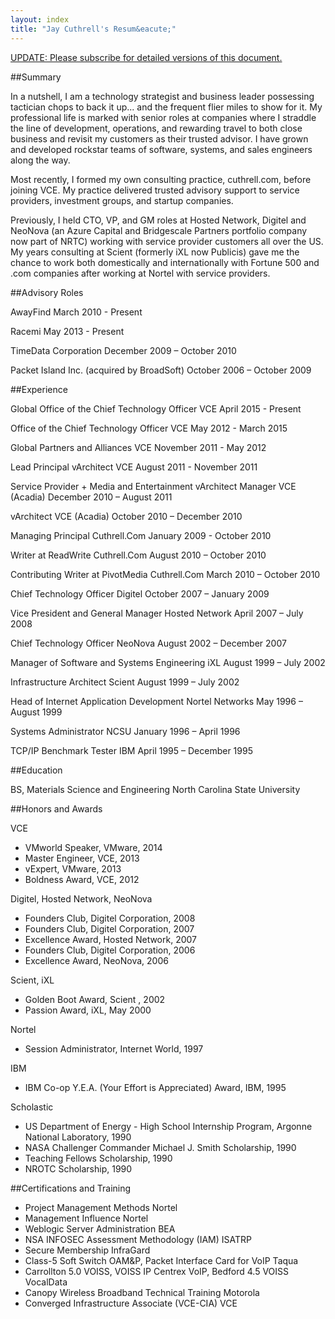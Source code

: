 ```yaml
---
layout: index
title: "Jay Cuthrell's Resum&eacute;"
---
```


<a href="http://eepurl.com/bdG70r">UPDATE: Please subscribe for detailed versions of this document.</a>

##Summary

In a nutshell, I am a technology strategist and business leader possessing tactician chops to back it up... and the frequent flier miles to show for it. My professional life is marked with senior roles at companies where I straddle the line of development, operations, and rewarding travel to both close business and revisit my customers as their trusted advisor. I have grown and developed rockstar teams of software, systems, and sales engineers along the way.

Most recently, I formed my own consulting practice, cuthrell.com, before joining VCE. My practice delivered trusted advisory support to service providers, investment groups, and startup companies.

Previously, I held CTO, VP, and GM roles at Hosted Network, Digitel and NeoNova (an Azure Capital and Bridgescale Partners portfolio company now part of NRTC) working with service provider customers all over the US. My years consulting at Scient (formerly iXL now Publicis) gave me the chance to work both domestically and internationally with Fortune 500 and .com companies after working at Nortel with service providers.

##Advisory Roles

AwayFind
March 2010 - Present

Racemi
May 2013 - Present

TimeData Corporation
December 2009 – October 2010

Packet Island Inc. (acquired by BroadSoft)
October 2006 – October 2009

##Experience

Global Office of the Chief Technology Officer
VCE
April 2015 - Present

Office of the Chief Technology Officer
VCE
May 2012 - March 2015

Global Partners and Alliances
VCE
November 2011 - May 2012

Lead Principal vArchitect
VCE
August 2011 - November 2011

Service Provider + Media and Entertainment vArchitect Manager
VCE (Acadia)
December 2010 – August 2011

vArchitect
VCE (Acadia)
October 2010 – December 2010 

Managing Principal
Cuthrell.Com
January 2009 - October 2010

Writer at ReadWrite
Cuthrell.Com
August 2010 – October 2010

Contributing Writer at PivotMedia
Cuthrell.Com
March 2010 – October 2010

Chief Technology Officer
Digitel
October 2007 – January 2009 

Vice President and General Manager
Hosted Network
April 2007 – July 2008 

Chief Technology Officer
NeoNova
August 2002 – December 2007

Manager of Software and Systems Engineering
iXL
August 1999 – July 2002

Infrastructure Architect
Scient
August 1999 – July 2002 

Head of Internet Application Development
Nortel Networks
May 1996 – August 1999

Systems Administrator
NCSU
January 1996 – April 1996

TCP/IP Benchmark Tester
IBM
April 1995 – December 1995

##Education

BS, Materials Science and Engineering
North Carolina State University

##Honors and Awards

VCE

- VMworld Speaker, VMware, 2014
- Master Engineer, VCE, 2013 
- vExpert, VMware, 2013 
- Boldness Award, VCE, 2012

Digitel, Hosted Network, NeoNova

- Founders Club, Digitel Corporation, 2008
- Founders Club, Digitel Corporation, 2007 
- Excellence Award, Hosted Network, 2007 
- Founders Club, Digitel Corporation, 2006 
- Excellence Award, NeoNova, 2006

Scient, iXL
- Golden Boot Award, Scient , 2002 
- Passion Award, iXL, May 2000

Nortel

- Session Administrator, Internet World, 1997

IBM

- IBM Co-op Y.E.A. (Your Effort is Appreciated) Award, IBM, 1995

Scholastic

- US Department of Energy - High School Internship Program, Argonne National Laboratory, 1990 
- NASA Challenger Commander Michael J. Smith Scholarship, 1990
- Teaching Fellows Scholarship, 1990
- NROTC Scholarship, 1990

##Certifications and Training

- Project Management Methods Nortel
- Management Influence Nortel
- Weblogic Server Administration BEA
- NSA INFOSEC Assessment Methodology (IAM) ISATRP
- Secure Membership InfraGard
- Class-5 Soft Switch OAM&P, Packet Interface Card for VoIP Taqua
- Carrollton 5.0 VOISS, VOISS IP Centrex VoIP, Bedford 4.5 VOISS VocalData
- Canopy Wireless Broadband Technical Training Motorola
- Converged Infrastructure Associate (VCE-CIA) VCE
